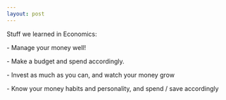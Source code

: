 ```yaml
---
layout: post
---
```

Stuff we learned in Economics:

\- Manage your money well\!

\- Make a budget and spend accordingly.

\- Invest as much as you can, and watch your money grow

\- Know your money habits and personality, and spend / save accordingly
